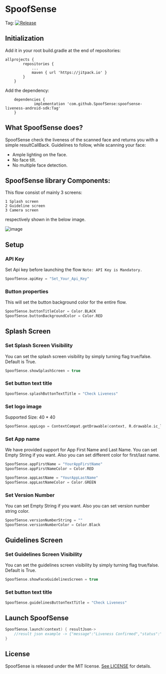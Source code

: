 # SpoofSense


Tag: [![Release](https://jitpack.io/v/SpoofSense/spoofsense-liveness-android-sdk.svg)](https://jitpack.io/#SpoofSense/spoofsense-liveness-android-sdk)


## Initialization

Add it in your root build.gradle at the end of repositories:

```
allprojects {
		repositories {
			...
			maven { url 'https://jitpack.io' }
		}
	}
```
Add the dependency:
```
	dependencies {
	         implementation 'com.github.SpoofSense:spoofsense-liveness-android-sdk:Tag'
	}
```

## What SpoofSense does?
SpoofSense check the liveness of the scanned face and returns you with a simple resultCallBack.
Guidelines to follow, while scanning your face: 
 - Ample lighting on the face.
 - No face tilt.
 - No multiple face detection.


## SpoofSense library Components:
This flow consist of mainly 3 screens:

```
1 Splash screen
2 Guideline screen
3 Camera screen
```
respectively shown in the below image.

![image](https://user-images.githubusercontent.com/104752632/218302185-0fc9f765-41df-4e6f-853b-34b6f2d0e5c8.jpg)

## Setup

### API Key
Set Api key before launching the flow `Note: API Key is Mandatory.`

```kotlin
SpoofSense.apiKey = "Set_Your_Api_Key"
```

### Button properties
This will set the button background color for the entire flow. 

```kotlin
SpoofSense.buttonTitleColor = Color.BLACK
SpoofSense.buttonBackgroundColor = Color.RED
```

## Splash Screen

### Set Splash Screen Visibility
You can set the splash screen visibility by simply turning flag true/false. Default is True.

```kotlin
SpoofSense.showSplashScreen = true
```

### Set button text title
```kotlin
SpoofSense.splashButtonTextTitle = "Check Liveness"
```

### Set logo image
Supported Size: 40 * 40

```kotlin
SpoofSense.appLogo = ContextCompat.getDrawable(context, R.drawable.ic_logo)
```

### Set App name
We have provided support for App First Name and Last Name. You can set Empty String if you want. Also you can set different color for first/last name. 

```kotlin
SpoofSense.appFirstName = "YourAppFirstName"
SpoofSense.appFirstNameColor = Color.RED
```

```kotlin
SpoofSense.appLastName = "YourAppLastName"
SpoofSense.appLastNameColor = Color.GREEN
```

### Set Version Number
You can set Empty String if you want. Also you can set version number string color. 

```kotlin
SpoofSense.versionNumberString = ""
SpoofSense.versionNumberColor = Color.Black
```

## Guidelines Screen

### Set Guidelines Screen Visibility
You can set the guidelines screen visibility by simply turning flag true/false. Default is True.

```kotlin
SpoofSense.showFaceGuidelinesScreen = true
```

### Set button text title
```kotlin
SpoofSense.guidelinesButtonTextTitle = "Check Liveness"
```

## Launch SpoofSense

```kotlin
SpoofSense.launch(context) { resultJson->
    //result json example -> {"message":"Liveness Confirmed","status":"true","imgData":"base64String"}
}
```

## License

SpoofSense is released under the MIT license. [See LICENSE](http://www.opensource.org/licenses/MIT) for details.
